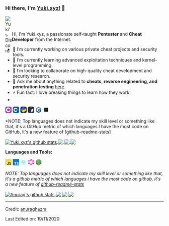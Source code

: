 ### Hi there, I'm [Yuki.xyz!](https://yuki.xyz) 👋  

<a href="[https://discord.gg/yourdiscord](https://discord.gg/yukiwtf)">
  <img align="left" alt="Yuki's Discord" width="21px" src="https://raw.githubusercontent.com/anuraghazra/anuraghazra/master/assets/discord-round.svg" />
</a>  

<br />
<br />

Hi, I'm Yuki.xyz, a passionate self-taught **Pentester** and **Cheat Developer** from the Internet.

- 🔭 I’m currently working on various private cheat projects and security tools.  
- 🌱 I’m currently learning advanced exploitation techniques and kernel-level programming.  
- 👯 I’m looking to collaborate on high-quality cheat development and security research.  
- 💬 Ask me about anything related to **cheats, reverse engineering, and penetration testing** [here](https://github.com/yuki.xyz/yuki.xyz/issues).  
- ⚡ Fun fact: I love breaking things to learn how they work.
- 
<code><img height="20" src="https://github.com/tandpfun/skill-icons/blob/main/icons/CS.svg"></code>
<code><img height="20" src="https://github.com/tandpfun/skill-icons/blob/main/icons/CPP.svg"></code>
<code><img height="20" src="https://github.com/tandpfun/skill-icons/blob/main/icons/Python-Dark.svg"></code>
<code><img height="20" src="https://github.com/tandpfun/skill-icons/blob/main/icons/Bash-Dark.svg"></code>
<code><img height="20" src="https://raw.githubusercontent.com/github/explore/0b3f7e2a119b3d7c0864f1220b75571a6a0a763a/topics/cpp/cpp.png"></code>
<code><img height="20" src="https://raw.githubusercontent.com/github/explore/d8f5c0d1ffb7f5845fcd90b554377efb11b72b80/topics/assembly/assembly.png"></code>  

*NOTE: Top languages does not indicate my skill level or something like that, it's a GitHub metric of which languages I have the most code on GitHub, it's a new feature of [github-readme-stats]

<a href="https://github.com/yuki.xyz/github-readme-stats">
  <img align="center" src="https://github-readme-stats.vercel.app/api?username=yuki.xyz&show_icons=true&include_all_commits=true&theme=material-palenight" alt="Yuki.xyz's github stats" />
</a>
<a href="https://github.com/yuki.xyz/github-readme-stats">
  <img align="center" src="https://github-readme-stats.vercel.app/api/top-langs/?username=yuki.xyz&layout=compact&theme=material-palenight" />
</a>

<a href="https://github.com/yuki.xyz/github-readme-stats">
  <img align="center" src="https://github-readme-stats.vercel.app/api/pin/?username=yuki.xyz&repo=github-readme-stats&theme=material-palenight" />
</a>    
<a href="https://github.com/yuki.xyz/yuki.xyz.github.io">
  <img align="center" src="https://github-readme-stats.vercel.app/api/pin/?username=yuki.xyz&repo=yuki.xyz.github.io&theme=material-palenight" />
</a>



**Languages and Tools:**  

<code><img height="20" src="https://raw.githubusercontent.com/github/explore/80688e429a7d4ef2fca1e82350fe8e3517d3494d/topics/javascript/javascript.png"></code>
<code><img height="20" src="https://raw.githubusercontent.com/github/explore/80688e429a7d4ef2fca1e82350fe8e3517d3494d/topics/typescript/typescript.png"></code>
<code><img height="20" src="https://raw.githubusercontent.com/github/explore/80688e429a7d4ef2fca1e82350fe8e3517d3494d/topics/react/react.png"></code>
<code><img height="20" src="https://raw.githubusercontent.com/github/explore/5c058a388828bb5fde0bcafd4bc867b5bb3f26f3/topics/graphql/graphql.png"></code>
<code><img height="20" src="https://raw.githubusercontent.com/github/explore/80688e429a7d4ef2fca1e82350fe8e3517d3494d/topics/nodejs/nodejs.png"></code>    

<!--- 
  if you have forked this to use on your profile, 
  Change the `github-readme-stats.anuraghazra1.vercel.app` to `github-readme-stats.vercel.app` 
--->

<!-- Change the `github-readme-stats.anuraghazra1.vercel.app` to `github-readme-stats.vercel.app`  -->

*NOTE: Top languages does not indicate my skill level or something like that, it's a github metric of which languages i have the most code on github, it's a new feature of [github-readme-stats](https://github.com/anuraghazra/github-readme-stats)*


<a href="https://github.com/anuraghazra/github-readme-stats">
  <img align="center" src="https://github-readme-stats.anuraghazra1.vercel.app/api?username=anuraghazra&show_icons=true&include_all_commits=true&theme=material-palenight" alt="Anurag's github stats" />
</a>
<a href="https://github.com/anuraghazra/github-readme-stats">
  <!-- Change the `github-readme-stats.anuraghazra1.vercel.app` to `github-readme-stats.vercel.app`  -->
  <img align="center" src="https://github-readme-stats.anuraghazra1.vercel.app/api/top-langs/?username=anuraghazra&layout=compact&theme=material-palenight" />
</a>

<a href="https://github.com/anuraghazra/github-readme-stats">
  <!-- Change the `github-readme-stats.anuraghazra1.vercel.app` to `github-readme-stats.vercel.app`  -->
  <img align="center" src="https://github-readme-stats.anuraghazra1.vercel.app/api/pin/?username=anuraghazra&repo=github-readme-stats&theme=material-palenight" />
</a>    
<a href="https://github.com/anuraghazra/anuraghazra.github.io">
  <!-- Change the `github-readme-stats.anuraghazra1.vercel.app` to `github-readme-stats.vercel.app`  -->
  <img align="center" src="https://github-readme-stats.anuraghazra1.vercel.app/api/pin/?username=anuraghazra&repo=anuraghazra.github.io&theme=material-palenight" />
</a>

----
Credit: [anuraghazra](https://github.com/anuraghazra)

Last Edited on: 19/11/2020
